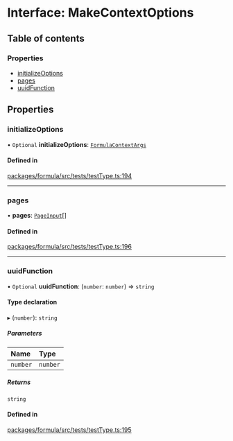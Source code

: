 # Interface: MakeContextOptions

## Table of contents

### Properties

- [initializeOptions](MakeContextOptions.md#initializeoptions)
- [pages](MakeContextOptions.md#pages)
- [uuidFunction](MakeContextOptions.md#uuidfunction)

## Properties

### <a id="initializeoptions" name="initializeoptions"></a> initializeOptions

• `Optional` **initializeOptions**: [`FormulaContextArgs`](FormulaContextArgs.md)

#### Defined in

[packages/formula/src/tests/testType.ts:194](https://github.com/mashcard/mashcard/blob/main/packages/formula/src/tests/testType.ts#L194)

___

### <a id="pages" name="pages"></a> pages

• **pages**: [`PageInput`](PageInput.md)[]

#### Defined in

[packages/formula/src/tests/testType.ts:196](https://github.com/mashcard/mashcard/blob/main/packages/formula/src/tests/testType.ts#L196)

___

### <a id="uuidfunction" name="uuidfunction"></a> uuidFunction

• `Optional` **uuidFunction**: (`number`: `number`) => `string`

#### Type declaration

▸ (`number`): `string`

##### Parameters

| Name | Type |
| :------ | :------ |
| `number` | `number` |

##### Returns

`string`

#### Defined in

[packages/formula/src/tests/testType.ts:195](https://github.com/mashcard/mashcard/blob/main/packages/formula/src/tests/testType.ts#L195)
